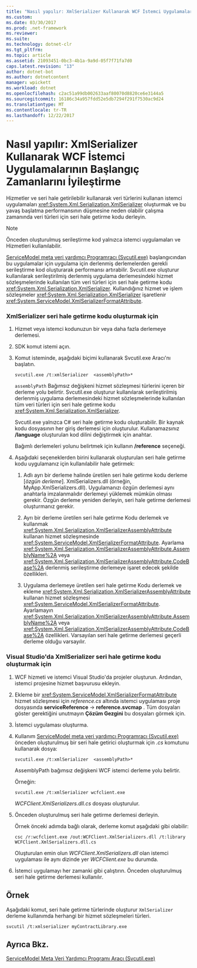 ```yaml
---
title: "Nasıl yapılır: XmlSerializer Kullanarak WCF İstemci Uygulamalarının Başlangıç Zamanlarını İyileştirme"
ms.custom: 
ms.date: 03/30/2017
ms.prod: .net-framework
ms.reviewer: 
ms.suite: 
ms.technology: dotnet-clr
ms.tgt_pltfrm: 
ms.topic: article
ms.assetid: 21093451-0bc3-4b1a-9a9d-05f7f71fa7d0
caps.latest.revision: "13"
author: dotnet-bot
ms.author: dotnetcontent
manager: wpickett
ms.workload: dotnet
ms.openlocfilehash: c2ac51a99db002633aaf80070d8820ce6e3144a5
ms.sourcegitcommit: 16186c34a957fdd52e5db7294f291f7530ac9d24
ms.translationtype: MT
ms.contentlocale: tr-TR
ms.lasthandoff: 12/22/2017
---
```

# <a name="how-to-improve-the-startup-time-of-wcf-client-applications-using-the-xmlserializer"></a>Nasıl yapılır: XmlSerializer Kullanarak WCF İstemci Uygulamalarının Başlangıç Zamanlarını İyileştirme
Hizmetler ve seri hale getirilebilir kullanarak veri türlerini kullanan istemci uygulamaları <xref:System.Xml.Serialization.XmlSerializer> oluşturmak ve bu yavaş başlatma performansının düşmesine neden olabilir çalışma zamanında veri türleri için seri hale getirme kodu derleyin.  
  
> [!NOTE]
>  Önceden oluşturulmuş serileştirme kod yalnızca istemci uygulamaları ve Hizmetleri kullanılabilir.  
  
 [ServiceModel meta veri yardımcı Programracı (Svcutil.exe)](../../../../docs/framework/wcf/servicemodel-metadata-utility-tool-svcutil-exe.md) başlangıcından bu uygulamalar için uygulama için derlenmiş derlemelerden gerekli serileştirme kod oluşturarak performansı artırabilir. Svcutil.exe oluşturur kullanılarak serileştirilmiş derlenmiş uygulama derlemesindeki hizmet sözleşmelerinde kullanılan tüm veri türleri için seri hale getirme kodu <xref:System.Xml.Serialization.XmlSerializer>. Kullandığınız hizmet ve işlem sözleşmeler <xref:System.Xml.Serialization.XmlSerializer> işaretlenir <xref:System.ServiceModel.XmlSerializerFormatAttribute>.  
  
### <a name="to-generate-xmlserializer-serialization-code"></a>XmlSerializer seri hale getirme kodu oluşturmak için  
  
1.  Hizmet veya istemci kodunuzun bir veya daha fazla derlemeye derlemesi.  
  
2.  SDK komut istemi açın.  
  
3.  Komut isteminde, aşağıdaki biçimi kullanarak Svcutil.exe Aracı'nı başlatın.  
  
    ```  
    svcutil.exe /t:xmlSerializer  <assemblyPath>*  
    ```  
  
     `assemblyPath` Bağımsız değişkeni hizmet sözleşmesi türlerini içeren bir derleme yolu belirtir. Svcutil.exe oluşturur kullanılarak serileştirilmiş derlenmiş uygulama derlemesindeki hizmet sözleşmelerinde kullanılan tüm veri türleri için seri hale getirme kodu <xref:System.Xml.Serialization.XmlSerializer>.  
  
     Svcutil.exe yalnızca C# seri hale getirme kodu oluşturabilir. Bir kaynak kodu dosyasının her giriş derlemesi için oluşturulur. Kullanamazsınız **/language** oluşturulan kod dilini değiştirmek için anahtar.  
  
     Bağımlı derlemeleri yolunu belirtmek için kullanın **/reference** seçeneği.  
  
4.  Aşağıdaki seçeneklerden birini kullanarak oluşturulan seri hale getirme kodu uygulamanız için kullanılabilir hale getirmek:  
  
    1.  Adlı ayrı bir derleme halinde üretilen seri hale getirme kodu derleme [*özgün derleme*]. XmlSerializers.dll (örneğin, MyApp.XmlSerializers.dll). Uygulamanızı özgün derlemesi aynı anahtarla imzalanmalıdır derlemeyi yüklemek mümkün olması gerekir. Özgün derleme yeniden derleyin, seri hale getirme derlemesi oluşturmanız gerekir.  
  
    2.  Ayrı bir derleme üretilen seri hale getirme Kodu derlemek ve kullanmak <xref:System.Xml.Serialization.XmlSerializerAssemblyAttribute> kullanan hizmet sözleşmesinde <xref:System.ServiceModel.XmlSerializerFormatAttribute>. Ayarlama <xref:System.Xml.Serialization.XmlSerializerAssemblyAttribute.AssemblyName%2A> veya <xref:System.Xml.Serialization.XmlSerializerAssemblyAttribute.CodeBase%2A> derlenmiş serileştirme derlemeye işaret edecek şekilde özellikleri.  
  
    3.  Uygulama derlemeye üretilen seri hale getirme Kodu derlemek ve ekleme <xref:System.Xml.Serialization.XmlSerializerAssemblyAttribute> kullanan hizmet sözleşmesi <xref:System.ServiceModel.XmlSerializerFormatAttribute>. Ayarlamayın <xref:System.Xml.Serialization.XmlSerializerAssemblyAttribute.AssemblyName%2A> veya <xref:System.Xml.Serialization.XmlSerializerAssemblyAttribute.CodeBase%2A> özellikleri. Varsayılan seri hale getirme derlemesi geçerli derleme olduğu varsayılır.  
  
### <a name="to-generate-xmlserializer-serialization-code-in-visual-studio"></a>Visual Studio'da XmlSerializer seri hale getirme kodu oluşturmak için  
  
1.  WCF hizmeti ve istemci Visual Studio'da projeler oluşturun. Ardından, istemci projesine hizmet başvurusu ekleyin.  
  
2.  Ekleme bir <xref:System.ServiceModel.XmlSerializerFormatAttribute> hizmet sözleşmesi için *reference.cs* altında istemci uygulaması proje dosyasında **serviceReference** -> **reference.svcmap** . Tüm dosyaları göster gerektiğini unutmayın **Çözüm Gezgini** bu dosyaları görmek için.  
  
3.  İstemci uygulaması oluşturma.  
  
4.  Kullanım [ServiceModel meta veri yardımcı Programracı (Svcutil.exe)](../../../../docs/framework/wcf/servicemodel-metadata-utility-tool-svcutil-exe.md) önceden oluşturulmuş bir seri hale getirici oluşturmak için *.cs* komutunu kullanarak dosya:  
  
    ```  
    svcutil.exe /t:xmlSerializer  <assemblyPath>*  
    ```  
  
     AssemblyPath bağımsız değişkeni WCF istemci derleme yolu belirtir.  
  
     Örneğin:  
  
    ```  
    svcutil.exe /t:xmlSerializer wcfclient.exe  
    ```  
  
     *WCFClient.XmlSerializers.dll.cs* dosyası oluşturulur.  
  
5.  Önceden oluşturulmuş seri hale getirme derlemesi derleyin.  
  
     Örnek önceki adımda bağlı olarak, derleme komut aşağıdaki gibi olabilir:  
  
    ```  
    csc /r:wcfclient.exe /out:WCFClient.XmlSerializers.dll /t:library WCFClient.XmlSerializers.dll.cs  
    ```  
  
     Oluşturulan emin olun *WCFClient.XmlSerializers.dll* olan istemci uygulaması ile aynı dizinde yer *WCFClient.exe* bu durumda.  
  
6.  İstemci uygulamayı her zamanki gibi çalıştırın. Önceden oluşturulmuş seri hale getirme derlemesi kullanılır.  
  
## <a name="example"></a>Örnek  
 Aşağıdaki komut, seri hale getirme türlerinde oluşturur `XmlSerializer` derleme kullanımda herhangi bir hizmet sözleşmeleri türleri.  
  
```  
svcutil /t:xmlserializer myContractLibrary.exe  
```  
  
## <a name="see-also"></a>Ayrıca Bkz.  
 [ServiceModel Meta Veri Yardımcı Programı Aracı (Svcutil.exe)](../../../../docs/framework/wcf/servicemodel-metadata-utility-tool-svcutil-exe.md)
